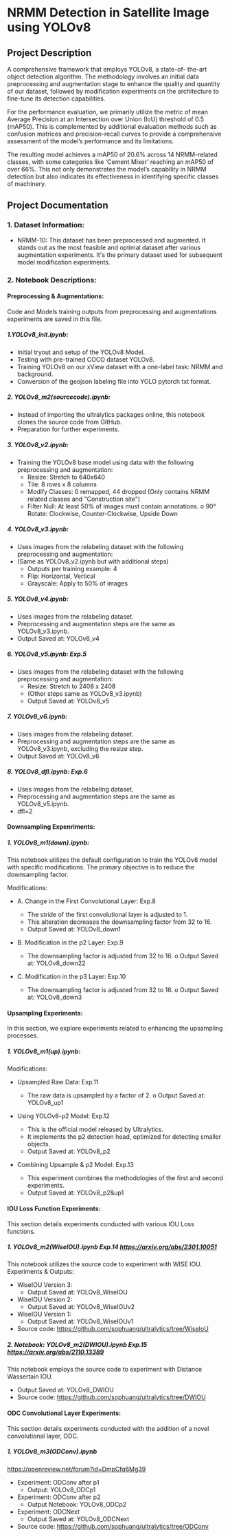 
# NRMM Detection in Satellite Image using YOLOv8

## Project Description

A comprehensive framework that employs YOLOv8, a state-of- the-art object detection algorithm. The methodology involves an initial data preprocessing and augmentation stage to enhance the quality and quantity of our dataset, followed by modification experiments on the architecture to fine-tune its detection capabilities. 

For the performance evaluation, we primarily utilize the metric of mean Average Precision at an Intersection over Union (IoU) threshold of 0.5 (mAP50). This is complemented by additional evaluation methods such as confusion matrices and precision-recall curves to provide a comprehensive assessment of the model’s performance and its limitations.

The resulting model achieves a mAP50 of 20.6% across 14 NRMM-related classes, with some categories like ‘Cement Mixer’ reaching an mAP50 of over 66%. This not only demonstrates the model’s capability in NRMM detection but also indicates its effectiveness in identifying specific classes of machinery.

## Project Documentation

### 1. Dataset Information:
- NRMM-10: This dataset has been preprocessed and augmented. It stands out as the most feasible and optimal dataset after various augmentation experiments. It's the primary dataset used for subsequent model modification experiments.

### 2. Notebook Descriptions:
#### Preprocessing & Augmentations:

Code and Models training outputs from preprocessing and augmentations experiments are saved in this file.

##### 1.YOLOv8_init.ipynb:
- Initial tryout and setup of the YOLOv8 Model.
- Testing with pre-trained COCO dataset YOLOv8.
- Training YOLOv8 on our xView dataset with a one-label task: NRMM and background.
- Conversion of the geojson labeling file into YOLO pytorch txt format.

##### 2. YOLOv8_m2(sourcecode).ipynb:
- Instead of importing the ultralytics packages online, this notebook clones the source code from GitHub.
- Preparation for further experiments.

##### 3. YOLOv8_v2.ipynb:
- Training the YOLOv8 base model using data with the following preprocessing and augmentation:
    - Resize: Stretch to 640x640
    - Tile: 8 rows x 8 columns
    - Modify Classes: 0 remapped, 44 dropped (Only contains NRMM related classes and "Construction site")
    - Filter Null: At least 50% of images must contain annotations. o 90° Rotate: Clockwise, Counter-Clockwise, Upside Down

##### 4. YOLOv8_v3.ipynb:
- Uses images from the relabeling dataset with the following preprocessing and augmentation:
- (Same as YOLOv8_v2.ipynb but with additional steps)
    - Outputs per training example: 4
    - Flip: Horizontal, Vertical
    - Grayscale: Apply to 50% of images

##### 5. YOLOv8_v4.ipynb:
- Uses images from the relabeling dataset.
- Preprocessing and augmentation steps are the same as YOLOv8_v3.ipynb.
- Output Saved at: YOLOv8_v4

##### 6. YOLOv8_v5.ipynb: Exp.5
- Uses images from the relabeling dataset with the following preprocessing and
augmentation:
    - Resize: Stretch to 2408 x 2408
    - (Other steps same as YOLOv8_v3.ipynb)
    - Output Saved at: YOLOv8_v5

##### 7. YOLOv8_v6.ipynb:
- Uses images from the relabeling dataset.
- Preprocessing and augmentation steps are the same as YOLOv8_v3.ipynb, excluding the resize step.
- Output Saved at: YOLOv8_v6

##### 8. YOLOv8_dfl.ipynb: Exp.6
- Uses images from the relabeling dataset.
- Preprocessing and augmentation steps are the same as YOLOv8_v5.ipynb.
- dfl=2

#### Downsampling Expenriments:
##### 1. YOLOv8_m1(down).ipynb:
This notebook utilizes the default configuration to train the YOLOv8 model with specific modifications. The primary objective is to reduce the downsampling factor.

Modifications:
- A. Change in the First Convolutional Layer: Exp.8
    - The stride of the first convolutional layer is adjusted to 1.
    - This alteration decreases the downsampling factor from 32 to 16. 
    - Output Saved at: YOLOv8_down1
- B. Modification in the p2 Layer: Exp.9
    - The downsampling factor is adjusted from 32 to 16. o Output Saved at: YOLOv8_down22
   
- C. Modification in the p3 Layer: Exp.10
    - The downsampling factor is adjusted from 32 to 16. o Output Saved at: YOLOv8_down3


#### Upsampling Experiments:
In this section, we explore experiments related to enhancing the upsampling processes.

##### 1. YOLOv8_m1(up).ipynb:

Modifications:
- Upsampled Raw Data: Exp.11
    - The raw data is upsampled by a factor of 2. o Output Saved at: YOLOv8_up1
- Using YOLOv8-p2 Model: Exp.12
    - This is the official model released by Ultralytics.
    - It implements the p2 detection head, optimized for detecting smaller objects.
    - Output Saved at: YOLOv8_p2

- Combining Upsample & p2 Model: Exp.13
    - This experiment combines the methodologies of the first and second experiments.
    - Output Saved at: YOLOv8_p2&up1

#### IOU Loss Function Experiments:
This section details experiments conducted with various IOU Loss functions.

##### 1. YOLOv8_m2(WiseIOU).ipynb Exp.14 https://arxiv.org/abs/2301.10051
This notebook utilizes the source code to experiment with WISE IOU.
Experiments & Outputs:
- WiseIOU Version 3:
    - Output Saved at: YOLOv8_WiseIOU
- WiseIOU Version 2:
    - Output Saved at: YOLOv8_WiseIOUv2
- WiseIOU Version 1:
    - Output Saved at: YOLOv8_WiseIOUv1
- Source code: https://github.com/sophuang/ultralytics/tree/WiseIoU
      
##### 2. Notebook: YOLOv8_m2(DWIOU).ipynb Exp.15 https://arxiv.org/abs/2110.13389
This notebook employs the source code to experiment with Distance Wassertain IOU.
- Output Saved at: YOLOv8_DWIOU
- Source code: https://github.com/sophuang/ultralytics/tree/DWIOU

#### ODC Convolutional Layer Experiments:
This section details experiments conducted with the addition of a novel convolutional layer, ODC.
##### 1. YOLOv8_m3(ODConv).ipynb
https://openreview.net/forum?id=DmpCfq6Mg39
- Experiment: ODConv after p1
    - Output: YOLOv8_ODCp1
- Experiment: ODConv after p2
    - Output Notebook: YOLOv8_ODCp2
- Experiment: ODCNext
    - Output Saved at: YOLOv8_ODCNext
- Source code: https://github.com/sophuang/ultralytics/tree/ODConv
